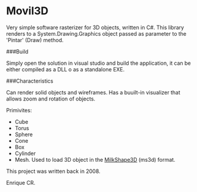 Movil3D
=======

Very simple software rasterizer for 3D objects, written in C#. This library renders to a System.Drawing.Graphics object passed as parameter to the 'Pintar' (Draw) method.

###Build

Simply open the solution in visual studio and build the application, it can be either compiled as a DLL o as a standalone EXE.

###Characteristics

Can render solid objects and wireframes. Has a buuilt-in visualizer that allows zoom and rotation of objects.

Primivites:
* Cube
* Torus
* Sphere
* Cone
* Box
* Cylinder
* Mesh. Used to load 3D object in the [MilkShape3D](http://www.milkshape3d.com/) (ms3d) format.


This project was written back in 2008.

Enrique CR.


